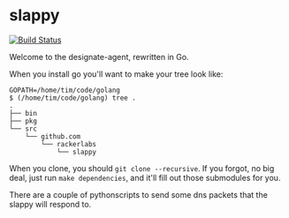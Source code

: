 # slappy

[![Build Status](https://travis-ci.org/rackerlabs/slappy.svg?branch=master)](https://travis-ci.org/rackerlabs/slappy)

Welcome to the designate-agent, rewritten in Go.

When you install go you'll want to make your tree look like:
```
GOPATH=/home/tim/code/golang
$ (/home/tim/code/golang) tree .
.
├── bin
├── pkg
└── src
    └── github.com
        └── rackerlabs
            └── slappy
```

When you clone, you should `git clone --recursive`. If you forgot, no big deal, just run `make dependencies`,
and it'll fill out those submodules for you.

There are a couple of pythonscripts to send some dns packets that the slappy will respond to.
